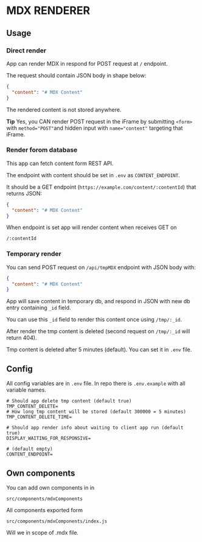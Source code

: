 # MDX RENDERER

## Usage

### Direct render

App can render MDX in respond for POST request at `/` endpoint.

The request should contain JSON body in shape below:

```json
{
  "content": "# MDX Content"
}
```

The rendered content is not stored anywhere.

**Tip** Yes, you CAN render POST request in the iFrame by submitting `<form>` with `method="POST"`and hidden input with `name="content"` targeting that iFrame.

### Render forom database

This app can fetch content form REST API.

The endpoint with content should be set in `.env` as `CONTENT_ENDPOINT`.

It should be a GET endpoint (`https://example.com/content/:contentId`) that returns JSON:

```json
{
  "content": "# MDX Content"
}
```

When endpoint is set app will render content when receives GET on 

```
/:contentId
```

### Temporary render

You can send POST request on `/api/tmpMDX` endpoint with JSON body with:

```json
{
  "content": "# MDX Content"
}
```

App will save content in temporary db, and respond in JSON with new db entry containing `_id` field.

You can use this `_id` field to render this content once using `/tmp/:_id`.

After render the tmp content is deleted (second request on `/tmp/:_id` will return 404).

Tmp content is deleted after 5 minutes (default). You can set it in `.env` file.

## Config

All config variables are in `.env` file. In repo there is `.env.example` with all variable names.

```env
# Should app delete tmp content (default true)
TMP_CONTENT_DELETE=
# How long tmp content will be stored (default 300000 = 5 minutes)
TMP_CONTENT_DELETE_TIME=

# Should app render info about waiting to client app run (default true)
DISPLAY_WAITING_FOR_RESPONSIVE=

# (default empty)
CONTENT_ENDPOINT=
```

## Own components

You can add own components in in

```
src/components/mdxComponents
```

All components exported form 


```
src/components/mdxComponents/index.js
```

Will we in scope of .mdx file.
